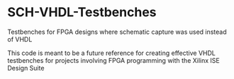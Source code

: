 # SCH-VHDL-Testbenches
Testbenches for FPGA designs where schematic capture was used instead of VHDL

This code is meant to be a future reference for creating effective VHDL testbenches
for projects involving FPGA programming with the Xilinx ISE Design Suite
